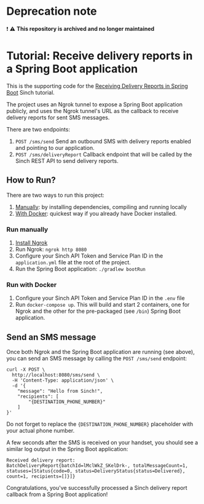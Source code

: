 # Deprecation note
:exclamation: :warning:
**This repository is archived and no longer maintained**

# Tutorial: Receive delivery reports in a Spring Boot application

This is the supporting code for the [Receiving Delivery Reports in Spring Boot](https://sinch.readme.io/docs/tutorial-java-spring-boot-delivery-reports) Sinch tutorial.

The project uses an Ngrok tunnel to expose a Spring Boot application publicly, and uses the Ngrok tunnel's URL as the callback to receive delivery reports for sent SMS messages.

There are two endpoints:

1) `POST /sms/send`
   Send an outbound SMS with delivery reports enabled and pointing to our application.
1) `POST /sms/deliveryReport`
   Callback endpoint that will be called by the Sinch REST API to send delivery reports.

## How to Run?

There are two ways to run this project:

1) [Manually](#run-manually): by installing dependencies, compiling and running locally
1) [With Docker](#run-with-docker): quickest way if you already have Docker installed.

### Run manually

 1) [Install Ngrok](http://ngrok.com/download)
 1) Run Ngrok: `ngrok http 8080`
 1) Configure your Sinch API Token and Service Plan ID in the `application.yml` file at the root of the project.
 1) Run the Spring Boot application: `./gradlew bootRun`
 
### Run with Docker

 1) Configure your Sinch API Token and Service Plan ID in the `.env` file
 1) Run `docker-compose up`. This will build and start 2 containers, one for Ngrok and the other for the pre-packaged (see `/bin`) Spring Boot application.
 
## Send an SMS message

Once both Ngrok and the Spring Boot application are running (see above), you can send an SMS message by calling the `POST /sms/send` endpoint:

```shell
curl -X POST \
  http://localhost:8080/sms/send \
  -H 'Content-Type: application/json' \
  -d '{
	"message": "Hello from Sinch!",
	"recipients": [
		"{DESTINATION_PHONE_NUMBER}"	
	]
}'
```

Do not forget to replace the `{DESTINATION_PHONE_NUMBER}` placeholder with your actual phone number.

A few seconds after the SMS is received on your handset, you should see a similar log output in the Spring Boot application:

```
Received delivery report: BatchDeliveryReport{batchId=lMclWkZ_SKelDrk-, totalMessageCount=1, statuses=[Status{code=0, status=DeliveryStatus{status=Delivered}, count=1, recipients=[]}]}
``` 

Congratulations, you've successfully processed a Sinch delivery report callback from a Spring Boot application!
